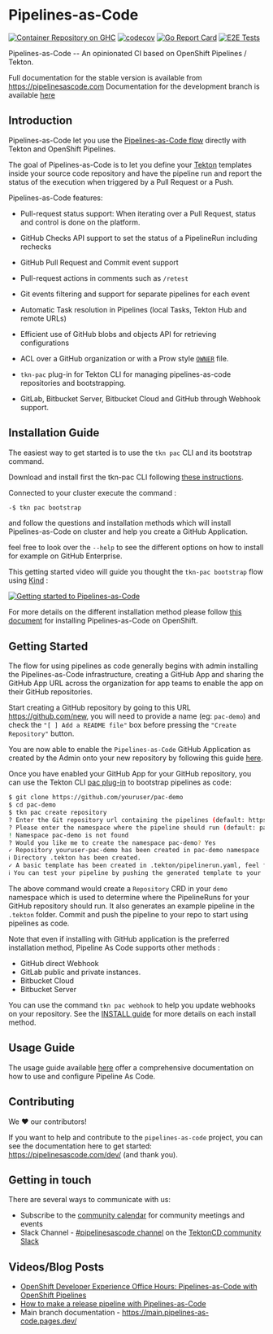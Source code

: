 # Pipelines-as-Code

[![Container Repository on GHC](https://img.shields.io/badge/GHCR-image-87DCC0.svg?logo=GitHub)](https://github.com/openshift-pipelines/pipelines-as-code/pkgs/container/pipelines-as-code) [![codecov](https://codecov.io/gh/openshift-pipelines/pipelines-as-code/branch/main/graph/badge.svg)](https://codecov.io/gh/openshift-pipelines/pipelines-as-code) [![Go Report Card](https://goreportcard.com/badge/google/ko)](https://goreportcard.com/report/openshift-pipelines/pipelines-as-code) [![E2E Tests](https://github.com/openshift-pipelines/pipelines-as-code/actions/workflows/kind-e2e-tests.yaml/badge.svg)](https://github.com/openshift-pipelines/pipelines-as-code/actions/workflows/kind-e2e-tests.yaml)

Pipelines-as-Code -- An opinionated CI based on OpenShift Pipelines / Tekton.

Full documentation for the stable version is available from <https://pipelinesascode.com>
Documentation for the development branch is available [here](https://nightly.pipelines-as-code.pages.dev/)

## Introduction

Pipelines-as-Code let you use
the [Pipelines-as-Code flow]([https://www.thoughtworks.com/radar/techniques/pipelines-as-code](https://www.thoughtworks.com/radar/techniques/pipelines-as-code)) directly with Tekton and OpenShift Pipelines.

The goal of Pipelines-as-Code is to let you define your
[Tekton](https://tekton.dev) templates inside your source code repository and have the pipeline run and report the status
of the execution when triggered by a Pull Request or a Push.

Pipelines-as-Code features:

- Pull-request status support: When iterating over a Pull Request, status and control is done on the platform.

- GitHub Checks API support to set the status of a PipelineRun including rechecks

- GitHub Pull Request and Commit event support

- Pull-request actions in comments such as `/retest`

- Git events filtering and support for separate pipelines for each event

- Automatic Task resolution in Pipelines (local Tasks, Tekton Hub and remote URLs)

- Efficient use of GitHub blobs and objects API for retrieving configurations

- ACL over a GitHub organization or with a Prow style [`OWNER`](https://www.kubernetes.dev/docs/guide/owners/) file.

- `tkn-pac` plug-in for Tekton CLI for managing pipelines-as-code repositories and bootstrapping.

- GitLab, Bitbucket Server, Bitbucket Cloud and GitHub through Webhook support.

## Installation Guide

The easiest way to get started is to use the `tkn pac` CLI and its bootstrap command.

Download and install first the tkn-pac CLI following [these instructions](/docs/content/docs/guide/cli.md#install).

Connected to your cluster execute the command :

```bash
-$ tkn pac bootstrap
```

and follow the questions and installation methods which will install Pipelines-as-Code on cluster and help you create a GitHub Application.

feel free to look over the `--help` to see the different options on how to install for example on GitHub Enterprise.

This getting started video will guide you thought the `tkn-pac bootstrap` flow using [Kind](https://kind.sigs.k8s.io/) :

[![Getting started to Pipelines-as-Code](https://img.youtube.com/vi/cNOqPgpRXQY/0.jpg)](https://www.youtube.com/watch?v=cNOqPgpRXQY)

For more details on the different installation method please follow [this document](https://pipelinesascode.com/docs/install/overview/) for installing Pipelines-as-Code on OpenShift.

## Getting Started

The flow for using pipelines as code generally begins with admin installing the Pipelines-as-Code infrastructure,
creating a GitHub App and sharing the GitHub App URL across the organization for app teams to enable the app on their
GitHub repositories.

Start creating a GitHub repository by going to this URL
<https://github.com/new>, you will need to provide a name (eg: `pac-demo`) and check
the `"[ ] Add a README file"` box before pressing the `"Create Repository"` button.

You are now able to enable the `Pipelines-as-Code` GitHub Application as created
by the Admin onto your new repository by following this guide
[here](https://docs.github.com/en/developers/apps/managing-github-apps/installing-github-apps).

Once you have enabled your GitHub App for your GitHub repository, you can use
the  Tekton CLI [pac plug-in](https://pipelinesascode.com/docs/guide/cli/#install)
to bootstrap pipelines as code:

```bash
$ git clone https://github.com/youruser/pac-demo
$ cd pac-demo
$ tkn pac create repository
? Enter the Git repository url containing the pipelines (default: https://github.com/youruser/pac-demo):
? Please enter the namespace where the pipeline should run (default: pac-demo):
! Namespace pac-demo is not found
? Would you like me to create the namespace pac-demo? Yes
✓ Repository youruser-pac-demo has been created in pac-demo namespace
ℹ Directory .tekton has been created.
✓ A basic template has been created in .tekton/pipelinerun.yaml, feel free to customize it.
ℹ You can test your pipeline by pushing the generated template to your git repository
```

The above command would create a `Repository` CRD in your `demo` namespace which is used to determine where the
PipelineRuns for your GitHub repository should run. It also generates an example pipeline in the `.tekton` folder.
Commit and push the pipeline to your repo to start using pipelines as code.

Note that even if installing with GitHub application is the preferred installation method, Pipeline As Code
supports other methods :

- GitHub direct Webhook
- GitLab public and private instances.
- Bitbucket Cloud
- Bitbucket Server

You can use the command `tkn pac webhook` to help you update webhooks on your repository. See the [INSTALL guide](https://pipelinesascode.com/docs/install/) for more details on each install method.

## Usage Guide

The usage guide available [here](https://pipelinesascode.com/docs/guide/) offer
a comprehensive documentation on how to use and configure Pipeline As Code.

## Contributing

We ❤️ our contributors!

If you want to help and contribute to the `pipelines-as-code` project, you can
see the documentation here to get started: <https://pipelinesascode.com/dev/>
(and thank you).

## Getting in touch

There are several ways to communicate with us:

- Subscribe to the [community calendar](https://calendar.google.com/calendar/embed?src=53eb8e69e3a902ea3a31fe6795f69df165d9bb22a8ab11ed5c9cbd27ee654742%40group.calendar.google.com) for community meetings and events
- Slack Channel - [#pipelinesascode channel](https://tektoncd.slack.com/archives/C04URDDJ9MZ) on the [TektonCD community Slack](https://github.com/tektoncd/community/blob/main/contact.md#slack)

## Videos/Blog Posts

- [OpenShift Developer Experience Office Hours: Pipelines-as-Code with OpenShift Pipelines](https://www.youtube.com/watch?v=PhqzGsJnFEI)
- [How to make a release pipeline with Pipelines-as-Code](https://blog.chmouel.com/2021/07/01/how-to-make-a-release-pipeline-with-pipelines-as-code)
- Main branch documentation - <https://main.pipelines-as-code.pages.dev/>
